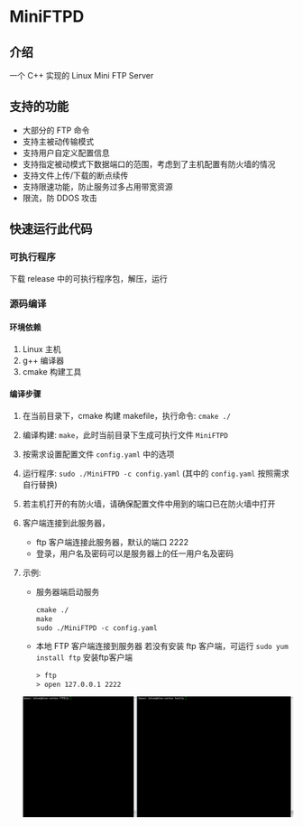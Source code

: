 # MiniFTPD

## 介绍

一个 C++ 实现的 Linux Mini FTP Server

## 支持的功能

- 大部分的 FTP 命令
- 支持主被动传输模式
- 支持用户自定义配置信息
- 支持指定被动模式下数据端口的范围，考虑到了主机配置有防火墙的情况
- 支持文件上传/下载的断点续传
- 支持限速功能，防止服务过多占用带宽资源
- 限流，防 DDOS 攻击

## 快速运行此代码

### 可执行程序

下载 release 中的可执行程序包，解压，运行

### 源码编译

#### 环境依赖

1. Linux 主机
2. g++ 编译器
3. cmake 构建工具

#### 编译步骤

1. 在当前目录下，cmake 构建 makefile，执行命令: `cmake ./`
2. 编译构建: `make`，此时当前目录下生成可执行文件 `MiniFTPD`
3. 按需求设置配置文件 `config.yaml` 中的选项
4. 运行程序: `sudo ./MiniFTPD -c config.yaml` (其中的 `config.yaml` 按照需求自行替换)
5. 若主机打开的有防火墙，请确保配置文件中用到的端口已在防火墙中打开
6. 客户端连接到此服务器，
    - ftp 客户端连接此服务器，默认的端口 2222
    - 登录，用户名及密码可以是服务器上的任一用户名及密码

7. 示例:
    - 服务器端启动服务

        ```plain
        cmake ./
        make
        sudo ./MiniFTPD -c config.yaml
        ```

    - 本地 FTP 客户端连接到服务器
        若没有安装 ftp 客户端，可运行 `sudo yum install ftp` 安装ftp客户端

        ```plain
        > ftp
        > open 127.0.0.1 2222
        ```

    ![示例](image/screen_shot.gif)
